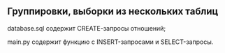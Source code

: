 ## Группировки, выборки из нескольких таблиц

database.sql содержит CREATE-запросы отношений;

main.py содержит функцию с INSERT-запросами и SELECT-запросы.
